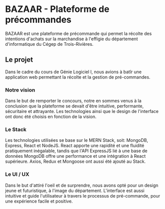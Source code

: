 # BAZAAR - Plateforme de précommandes
BAZAAR est une plateforme de précommande qui permet la récolte des intentions d'achats sur la marchandise à l'effigie du département d'informatique du Cégep de Trois-Rivières.

## Le projet
Dans le cadre du cours de Génie Logiciel I, nous avions à batîr une application web permettant la récolte et la gestion de pré-commandes. 

### Notre vision
Dans le but de remporter le concours, notre en sommes venus à la conclusion que la plateforme se devait d'être intuitive, performante, sécuritaire et attrayante. Les technologies ainsi que le design de l'interface ont donc été choisis en fonction de la vision.

### Le Stack

Les technologies utilisées se base sur le MERN Stack, soit: MongoDB, Express, React et NodeJS. React apporte une rapidité et une fluidité pratiquement inégalable, tandis que l'API ExpressJS lié à une base de données MongoDB offre une performance et une intégration à React supérieure. Axios, Redux et Mongoose ont aussi été ajouté au Stack.  

### Le UI / UX

Dans le but d'attiré l'oeil et de surprendre, nous avons opté pour un design jeune et futuristique, à l'image du département. L'interface est aussi intuitive et guide l'utilisateur à travers le processus de pré-commande, pour une expérience facile et positive.
